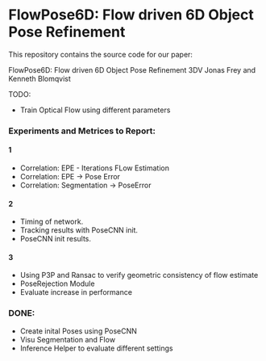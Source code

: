 # FlowPose6D: Flow driven 6D Object Pose Refinement
This repository contains the source code for our paper:

FlowPose6D: Flow driven 6D Object Pose Refinement 3DV
Jonas Frey and Kenneth Blomqvist 

TODO:
- Train Optical Flow using different parameters

### Experiments and Metrices to Report:
#### 1
- Correlation: EPE - Iterations FLow Estimation
- Correlation: EPE -> Pose Error
- Correlation: Segmentation -> PoseError

#### 2
- Timing of network.
- Tracking results with PoseCNN init.
- PoseCNN init results.

#### 3
- Using P3P and Ransac to verify geometric consistency of flow estimate
- PoseRejection Module
- Evaluate increase in performance



### DONE:
- Create inital Poses using PoseCNN
- Visu Segmentation and Flow
- Inference Helper to evaluate different settings